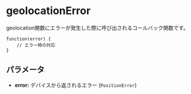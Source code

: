geolocationError
================

geolocation関数にエラーが発生した際に呼び出されるコールバック関数です。


    function(error) {
        // エラー時の対応
    }

パラメータ
----------

- __error:__ デバイスから返されるエラー (`PositionError`)
